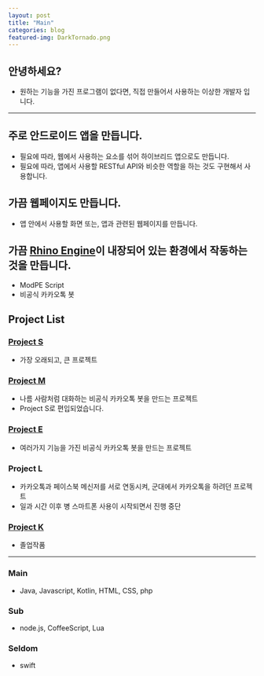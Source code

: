 ```yaml
---
layout: post
title: "Main"
categories: blog
featured-img: DarkTornado.png
---
```


## 안녕하세요?
* 원하는 기능을 가진 프로그램이 없다면, 직접 만들어서 사용하는 이상한 개발자 입니다.

***

## 주로 안드로이드 앱을 만듭니다.
* 필요에 따라, 웹에서 사용하는 요소를 섞어 하이브리드 앱으로도 만듭니다.
* 필요에 따라, 앱에서 사용할 RESTful API와 비슷한 역할을 하는 것도 구현해서 사용합니다.

## 가끔 웹페이지도 만듭니다.
* 앱 안에서 사용할 화면 또는, 앱과 관련된 웹페이지를 만듭니다.

## 가끔 [Rhino Engine](https://github.com/mozilla/rhino)이 내장되어 있는 환경에서 작동하는 것을 만듭니다.
* ModPE Script
* 비공식 카카오톡 봇

## Project List

### [Project S](https://github.com/DarkTornado/ProjectS)
* 가장 오래되고, 큰 프로젝트

### [Project M](https://github.com/DarkTornado/ProjectM)
* 나름 사람처럼 대화하는 비공식 카카오톡 봇을 만드는 프로젝트
* Project S로 편입되었습니다.

### [Project E](https://github.com/DarkTornado/ProjectE)
* 여러가지 기능을 가진 비공식 카카오톡 봇을 만드는 프로젝트

### Project L
* 카카오톡과 페이스북 메신저를 서로 연동시켜, 군대에서 카카오톡을 하려던 프로젝트
* 일과 시간 이후 병 스마트폰 사용이 시작되면서 진행 중단

### [Project K](https://github.com/DarkTornado/ProjectK)
* 졸업작품

***

### Main
* Java, Javascript, Kotlin, HTML, CSS, php

### Sub
* node.js, CoffeeScript, Lua

### Seldom
* swift
